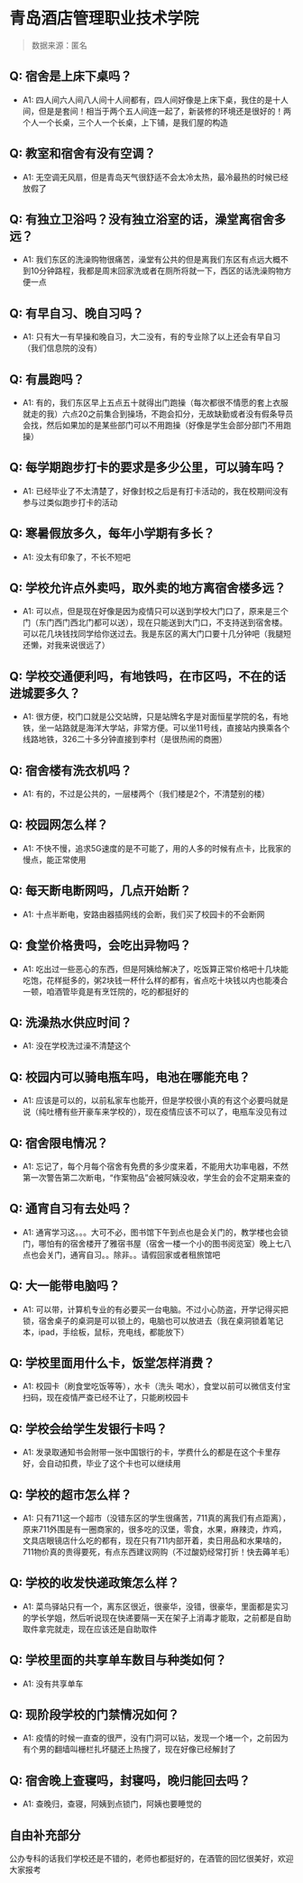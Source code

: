 # 青岛酒店管理职业技术学院

> 数据来源：匿名

## Q: 宿舍是上床下桌吗？

- A1: 四人间六人间八人间十人间都有，四人间好像是上床下桌，我住的是十人间，但是是套间！相当于两个五人间连一起了，新装修的环境还是很好的！两个人一个长桌，三个人一个长桌，上下铺，是我们屋的构造

## Q: 教室和宿舍有没有空调？

- A1: 无空调无风扇，但是青岛天气很舒适不会太冷太热，最冷最热的时候已经放假了

## Q: 有独立卫浴吗？没有独立浴室的话，澡堂离宿舍多远？

- A1: 我们东区的洗澡购物很痛苦，澡堂有公共的但是离我们东区有点远大概不到10分钟路程，我都是周末回家洗或者在厕所将就一下，西区的话洗澡购物方便一点

## Q: 有早自习、晚自习吗？

- A1: 只有大一有早操和晚自习，大二没有，有的专业除了以上还会有早自习（我们信息院的没有）

## Q: 有晨跑吗？

- A1: 有的，我们东区早上五点五十就得出门跑操（每次都很不情愿的套上衣服就走的我）六点20之前集合到操场，不跑会扣分，无故缺勤或者没有假条导员会找，然后如果加的是某些部门可以不用跑操（好像是学生会部分部门不用跑操）

## Q: 每学期跑步打卡的要求是多少公里，可以骑车吗？

- A1: 已经毕业了不太清楚了，好像封校之后是有打卡活动的，我在校期间没有参与过类似跑步打卡的活动

## Q: 寒暑假放多久，每年小学期有多长？

- A1: 没太有印象了，不长不短吧

## Q: 学校允许点外卖吗，取外卖的地方离宿舍楼多远？

- A1: 可以点，但是现在好像是因为疫情只可以送到学校大门口了，原来是三个门（东门西门西北门都可以送），现在只能送到大门口，不支持送到宿舍楼。可以花几块钱找同学给你送过去。我是东区的离大门口要十几分钟吧（我腿短还懒，对我来说很远了）

## Q: 学校交通便利吗，有地铁吗，在市区吗，不在的话进城要多久？

- A1: 很方便，校门口就是公交站牌，只是站牌名字是对面恒星学院的名，有地铁，坐一站路就是海洋大学站，非常方便。可以坐11号线，直接站内换乘各个线路地铁，326二十多分钟直接到李村（是很热闹的商圈）

## Q: 宿舍楼有洗衣机吗？

- A1: 有的，不过是公共的，一层楼两个（我们楼是2个，不清楚别的楼）

## Q: 校园网怎么样？

- A1: 不快不慢，追求5G速度的是不可能了，用的人多的时候有点卡，比我家的慢点，能正常使用

## Q: 每天断电断网吗，几点开始断？

- A1: 十点半断电，安路由器插网线的会断，我们买了校园卡的不会断网

## Q: 食堂价格贵吗，会吃出异物吗？

- A1: 吃出过一些恶心的东西，但是阿姨给解决了，吃饭算正常价格吧十几块能吃饱，花样挺多的，粥2块钱一杯什么样的都有，省点吃十块钱以内也能凑合一顿，咱酒管毕竟是有烹饪院的，吃的都挺好的

## Q: 洗澡热水供应时间？

- A1: 没在学校洗过澡不清楚这个

## Q: 校园内可以骑电瓶车吗，电池在哪能充电？

- A1: 应该是可以的，以前私家车也能开，但是学校很小真的有这个必要吗就是说（纯吐槽有些开豪车来学校的），现在疫情应该不可以了，电瓶车没见有过

## Q: 宿舍限电情况？

- A1: 忘记了，每个月每个宿舍有免费的多少度来着，不能用大功率电器，不然第一次警告第二次断电，“作案物品”会被阿姨没收，学生会的会不定期来查的

## Q: 通宵自习有去处吗？

- A1: 通宵学习这。。。大可不必，图书馆下午到点也是会关门的，教学楼也会锁门，哪怕有的宿舍楼开了雅宿书屋（宿舍一楼一个小的图书阅览室）晚上七八点也会关门，通宵自习。。除非。。请假回家或者租旅馆吧

## Q: 大一能带电脑吗？

- A1: 可以带，计算机专业的有必要买一台电脑。不过小心防盗，开学记得买把锁，宿舍桌子的桌洞是可以锁上的，电脑也可以放进去（我在桌洞锁着笔记本，ipad，手绘板，鼠标，充电线，都能放下）

## Q: 学校里面用什么卡，饭堂怎样消费？

- A1: 校园卡（刷食堂吃饭等等），水卡（洗头 喝水），食堂以前可以微信支付宝扫码，现在疫情严查已经不让了，只能刷校园卡

## Q: 学校会给学生发银行卡吗？

- A1: 发录取通知书会附带一张中国银行的卡，学费什么的都是在这个卡里存好，会自动扣费，毕业了这个卡也可以继续用

## Q: 学校的超市怎么样？

- A1: 只有711这一个超市（没错东区的学生很痛苦，711真的离我们有点距离），原来711外围是有一圈商家的，很多吃的汉堡，零食，水果，麻辣烫，炸鸡，文具店眼镜店什么吃的都有，现在只有711内部开着，卖日用品和水果啥的，711物价真的贵得要死，有点东西建议网购（不过酸奶经常打折！快去薅羊毛）

## Q: 学校的收发快递政策怎么样？

- A1: 菜鸟驿站只有一个，离东区很近，很豪华，没错，很豪华，里面都是实习的学长学姐，然后听说现在快递要隔一天在架子上消毒才能取，之前都是自助取件拿完就走，现在应该还是自助取件

## Q: 学校里面的共享单车数目与种类如何？

- A1: 没有共享单车

## Q: 现阶段学校的门禁情况如何？

- A1: 疫情的时候一直查的很严，没有门洞可以钻，发现一个堵一个，之前因为有个男的翻墙叫栅栏扎坏腿还上热搜了，现在好像已经解封了

## Q: 宿舍晚上查寝吗，封寝吗，晚归能回去吗？

- A1: 查晚归，查寝，阿姨到点锁门，阿姨也要睡觉的

## 自由补充部分

公办专科的话我们学校还是不错的，老师也都挺好的，在酒管的回忆很美好，欢迎大家报考